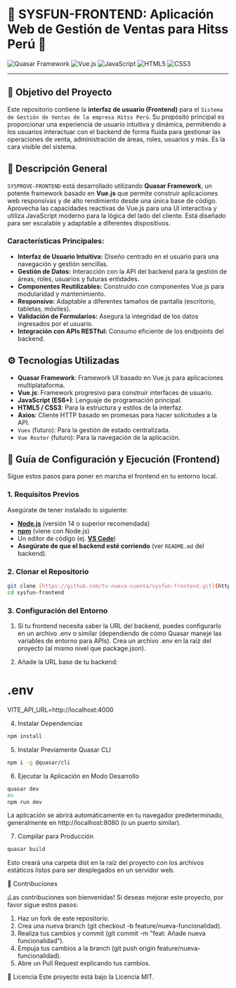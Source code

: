 # 🎨 SYSFUN-FRONTEND: Aplicación Web de Gestión de Ventas para Hitss Perú 🎨

![Quasar Framework](https://img.shields.io/badge/Quasar_Framework-105374?style=for-the-badge&logo=quasar&logoColor=white)
![Vue.js](https://img.shields.io/badge/Vue.js-4FC08D?style=for-the-badge&logo=vuedotjs&logoColor=white)
![JavaScript](https://img.shields.io/badge/JavaScript-F7DF1E?style=for-the-badge&logo=javascript&logoColor=black)
![HTML5](https://img.shields.io/badge/HTML5-E34F26?style=for-the-badge&logo=html5&logoColor=white)
![CSS3](https://img.shields.io/badge/CSS3-1572B6?style=for-the-badge&logo=css3&logoColor=white)

---

## 🎯 **Objetivo del Proyecto**

Este repositorio contiene la **interfaz de usuario (Frontend)** para el `Sistema de Gestión de Ventas de la empresa Hitss Perú`. Su propósito principal es proporcionar una experiencia de usuario intuitiva y dinámica, permitiendo a los usuarios interactuar con el backend de forma fluida para gestionar las operaciones de venta, administración de áreas, roles, usuarios y más. Es la cara visible del sistema.

## 📝 **Descripción General**

`SYSPROVE-FRONTEND` está desarrollado utilizando **Quasar Framework**, un potente framework basado en **Vue.js** que permite construir aplicaciones web responsivas y de alto rendimiento desde una única base de código. Aprovecha las capacidades reactivas de Vue.js para una UI interactiva y utiliza JavaScript moderno para la lógica del lado del cliente. Está diseñado para ser escalable y adaptable a diferentes dispositivos.

### **Características Principales:**

- **Interfaz de Usuario Intuitiva:** Diseño centrado en el usuario para una navegación y gestión sencillas.
- **Gestión de Datos:** Interacción con la API del backend para la gestión de áreas, roles, usuarios y futuras entidades.
- **Componentes Reutilizables:** Construido con componentes Vue.js para modularidad y mantenimiento.
- **Responsivo:** Adaptable a diferentes tamaños de pantalla (escritorio, tabletas, móviles).
- **Validación de Formularios:** Asegura la integridad de los datos ingresados por el usuario.
- **Integración con APIs RESTful:** Consumo eficiente de los endpoints del backend.

## ⚙️ **Tecnologías Utilizadas**

- **Quasar Framework**: Framework UI basado en Vue.js para aplicaciones multiplataforma.
- **Vue.js**: Framework progresivo para construir interfaces de usuario.
- **JavaScript (ES6+)**: Lenguaje de programación principal.
- **HTML5 / CSS3**: Para la estructura y estilos de la interfaz.
- **Axios**: Cliente HTTP basado en promesas para hacer solicitudes a la API.
- `Vuex` (futuro): Para la gestión de estado centralizada.
- `Vue Router` (futuro): Para la navegación de la aplicación.

## 🚀 **Guía de Configuración y Ejecución (Frontend)**

Sigue estos pasos para poner en marcha el frontend en tu entorno local.

### **1. Requisitos Previos**

Asegúrate de tener instalado lo siguiente:

- [**Node.js**](https://nodejs.org/es/download/) (versión 14 o superior recomendada)
- [**npm**](https://docs.npmjs.com/downloading-and-installing-node-js-and-npm) (viene con Node.js)
- Un editor de código (ej. [**VS Code**](https://code.visualstudio.com/))
- **Asegúrate de que el backend esté corriendo** (ver `README.md` del backend).

### **2. Clonar el Repositorio**

```bash
git clone [https://github.com/tu-nueva-cuenta/sysfun-frontend.git](https://github.com/tu-nueva-cuenta/sysfun-frontend.git)
cd sysfun-frontend
```

### **3. Configuración del Entorno**

1. Si tu frontend necesita saber la URL del backend, puedes configurarlo en un archivo .env o similar (dependiendo de cómo Quasar maneje las variables de entorno para APIs).
   Crea un archivo .env en la raíz del proyecto (al mismo nivel que package.json).

2. Añade la URL base de tu backend:

# .env

VITE_API_URL=http://localhost:4000

4. Instalar Dependencias

```bash
npm install
```

5. Instalar Previamente Quasar CLI

```bash
npm i -g @quasar/cli
```

6. Ejecutar la Aplicación en Modo Desarrollo

```bash
quasar dev
#o
npm run dev

```

La aplicación se abrirá automáticamente en tu navegador predeterminado, generalmente en http://localhost:8080 (o un puerto similar).

7. Compilar para Producción

```bash
quasar build

```

Esto creará una carpeta dist en la raíz del proyecto con los archivos estáticos listos para ser desplegados en un servidor web.

🤝 Contribuciones

¡Las contribuciones son bienvenidas! Si deseas mejorar este proyecto, por favor sigue estos pasos:

1.  Haz un fork de este repositorio.
2.  Crea una nueva branch (git checkout -b feature/nueva-funcionalidad).
3.  Realiza tus cambios y commit (git commit -m "feat: Añade nueva funcionalidad").
4.  Empuja tus cambios a la branch (git push origin feature/nueva-funcionalidad).
5.  Abre un Pull Request explicando tus cambios.

📄 Licencia
Este proyecto está bajo la Licencia MIT.
